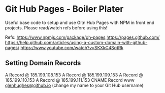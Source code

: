 # Git Hub Pages - Boiler Plater
Useful base code to setup and use Gitn Hub Pages with NPM in front end projects. Please read/watch refs before using this!

Refs:
https://www.npmjs.com/package/gh-pages
https://pages.github.com/
https://help.github.com/articles/using-a-custom-domain-with-github-pages/
https://www.youtube.com/watch?v=SKXkC4SqtRk

## Setting Domain Records
A Record @ 185.199.108.153
A Record @ 185.199.109.153
A Record @ 185.199.110.153
A Record @ 185.199.111.153
CNAME Record www glenhughes@github.io (change my name to your Git Hub username)
